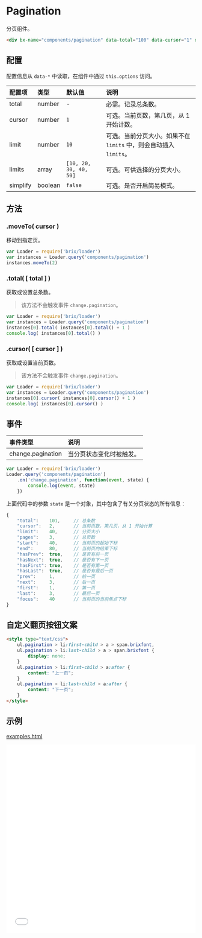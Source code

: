 # Pagination

分页组件。

```html
<div bx-name="components/pagination" data-total="100" data-cursor="1" data-limit="10"></div>
```

## 配置

配置信息从 `data-*` 中读取，在组件中通过 `this.options` 访问。

配置项   | 类型    | 默认值                 | 说明
:------- | :------ | :--------------------- | :----------
total    | number  | -                      | 必需。记录总条数。
cursor   | number  | `1`                    | 可选。当前页数，第几页，从 1 开始计数。
limit    | number  | `10`                   | 可选。当前分页大小。如果不在 `limits` 中，则会自动插入 `limits`。
limits   | array   | `[10, 20, 30, 40, 50]` | 可选。可供选择的分页大小。
simplify | boolean | `false`                | 可选。是否开启简易模式。

## 方法

### .moveTo( cursor )

移动到指定页。

```js
var Loader = require('brix/loader')
var instances = Loader.query('components/pagination')
instances.moveTo(2)
```

### .total( [ total ] )

获取或设置总条数。

> 该方法不会触发事件 `change.pagination`。

```js
var Loader = require('brix/loader')
var instances = Loader.query('components/pagination')
instances[0].total( instances[0].total() + 1 )
console.log( instances[0].total() )
```

### .cursor( [ cursor ] )

获取或设置当前页数。

> 该方法不会触发事件 `change.pagination`。

```js
var Loader = require('brix/loader')
var instances = Loader.query('components/pagination')
instances[0].cursor( instances[0].cursor() + 1 )
console.log( instances[0].cursor() )
```

## 事件

事件类型          | 说明
:---------------- | :----------
change.pagination | 当分页状态变化时被触发。

```js
var Loader = require('brix/loader')
Loader.query('components/pagination')
    .on('change.pagination', function(event, state) {
        console.log(event, state)
    })
```

上面代码中的参数 `state` 是一个对象，其中包含了有关分页状态的所有信息：

```js
{
    "total":    101,     // 总条数
    "cursor":   2,       // 当前页数，第几页，从 1 开始计算
    "limit":    40,      // 分页大小
    "pages":    3,       // 总页数
    "start":    40,      // 当前页的起始下标
    "end":      80,      // 当前页的结束下标
    "hasPrev":  true,    // 是否有前一页
    "hasNext":  true,    // 是否有下一页
    "hasFirst": true,    // 是否有第一页
    "hasLast":  true,    // 是否有最后一页
    "prev":     1,       // 前一页
    "next":     3,       // 后一页
    "first":    1,       // 第一页
    "last":     3,       // 最后一页
    "focus":    40       // 当前页的当前焦点下标
}
```

## 自定义翻页按钮文案

```html
<style type="text/css">
    ul.pagination > li:first-child > a > span.brixfont,
    ul.pagination > li:last-child > a > span.brixfont {
        display: none;
    }
    ul.pagination > li:first-child > a:after {
        content: "上一页";
    }
    ul.pagination > li:last-child > a:after {
        content: "下一页";
    }
</style>
```

## 示例

[examples.html](./examples.html)

<iframe width="100%" height="500" src="./examples.html" allowfullscreen="allowfullscreen" frameborder="0"></iframe>
